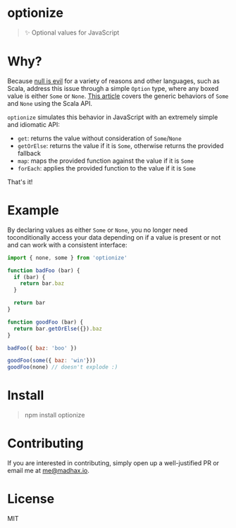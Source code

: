 # optionize

> :sparkles: Optional values for JavaScript

# Why?

Because [null is evil](https://sidburn.github.io/blog/2016/03/20/null-is-evil) for a variety of reasons and other languages, such as Scala,
address this issue through a simple `Option` type, where any boxed value is either `Some` or `None`. [This article](http://danielwestheide.com/blog/2012/12/19/the-neophytes-guide-to-scala-part-5-the-option-type.html) covers the generic behaviors of `Some` and `None` using the Scala API.

`optionize` simulates this behavior in JavaScript with an extremely simple and idiomatic API:

* `get`: returns the value without consideration of `Some`/`None`
* `getOrElse`: returns the value if it is `Some`, otherwise returns the provided fallback
* `map`: maps the provided function against the value if it is `Some`
* `forEach`: applies the provided function to the value if it is `Some`

That's it!

# Example

By declaring values as either `Some` or `None`, you no longer need toconditionally access your data depending on if a value is present or not and can work with a consistent interface:

```js
import { none, some } from 'optionize'

function badFoo (bar) {
  if (bar) {
    return bar.baz
  }

  return bar
}

function goodFoo (bar) {
  return bar.getOrElse({}).baz
}

badFoo({ baz: 'boo' })

goodFoo(some({ baz: 'win'}))
goodFoo(none) // doesn't explode :)
```

# Install

> npm install optionize

# Contributing

If you are interested in contributing, simply open up a well-justified PR or email me at me@madhax.io.

# License

MIT
